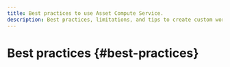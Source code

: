 ```yaml
---
title: Best practices to use Asset Compute Service.
description: Best practices, limitations, and tips to create custom workers using Asset Compute Service.
---
```


# Best practices {#best-practices}

<!-- 

-->